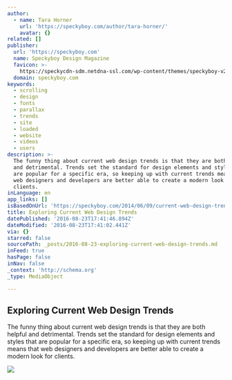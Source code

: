 ```yaml
---
author:
  - name: Tara Horner
    url: 'https://speckyboy.com/author/tara-horner/'
    avatar: {}
related: []
publisher:
  url: 'https://speckyboy.com'
  name: Speckyboy Design Magazine
  favicon: >-
    https://speckycdn-sdm.netdna-ssl.com/wp-content/themes/speckyboy-v2.4/favicon.ico
  domain: speckyboy.com
keywords:
  - scrolling
  - design
  - fonts
  - parallax
  - trends
  - site
  - loaded
  - website
  - videos
  - users
description: >-
  The funny thing about current web design trends is that they are both helpful
  and detrimental. Trends set the standard for design elements and styles that
  are popular for a specific era, so keeping up with current trends means that
  web designers and developers are better able to create a modern look for
  clients.
inLanguage: en
app_links: []
isBasedOnUrl: 'https://speckyboy.com/2014/06/09/current-web-design-trends/'
title: Exploring Current Web Design Trends
datePublished: '2016-08-23T17:41:46.894Z'
dateModified: '2016-08-23T17:41:02.441Z'
via: {}
starred: false
sourcePath: _posts/2016-08-23-exploring-current-web-design-trends.md
inFeed: true
hasPage: false
inNav: false
_context: 'http://schema.org'
_type: MediaObject

---
```

<article style=""><h1>Exploring Current Web Design Trends</h1><p>The funny thing about current web design trends is that they are both helpful and detrimental. Trends set the standard for design elements and styles that are popular for a specific era, so keeping up with current trends means that web designers and developers are better able to create a modern look for clients.</p><img src="https://speckycdn-sdm.netdna-ssl.com/wp-content/uploads/2014/06/01-pros-cons-trends-terra.jpg" /></article>